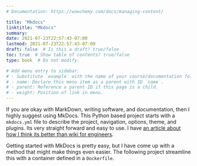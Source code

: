 ```yaml
---
# Documentation: https://wowchemy.com/docs/managing-content/

title: "Mkdocs"
linktitle: "Mkdocs"
summary:
date: 2021-07-23T22:57:43-07:00
lastmod: 2021-07-23T22:57:43-07:00
draft: false  # Is this a draft? true/false
toc: true  # Show table of contents? true/false
type: book  # Do not modify.

# Add menu entry to sidebar.
# - Substitute `example` with the name of your course/documentation folder.
# - name: Declare this menu item as a parent with ID `name`.
# - parent: Reference a parent ID if this page is a child.
# - weight: Position of link in menu.
---
```


If you are okay with MarkDown, writing software, and documentation, then I highly suggest using MkDocs. This Python based project starts
with a `mkdocs.yml` file to describe the project, navigation, options, theme, and plugins. Its very straight forward and easy to use. I
have [an article about how I think its better than wiki for engineers](/post/mkdocs-for-projects/).

Getting started with MkDocs is pretty easy, but I have come up with a method that might make things even easier. The following project
streamline this with a container defined in a `Dockerfile`.
